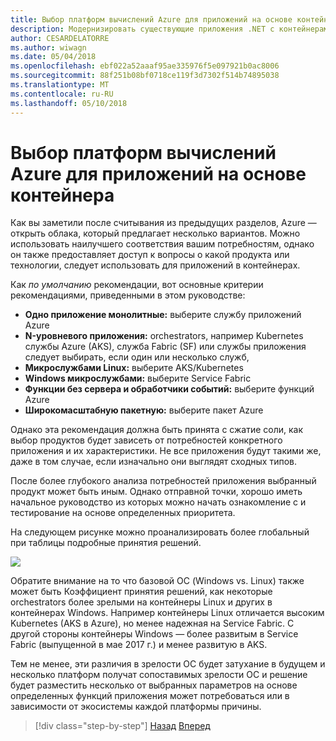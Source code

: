 ```yaml
---
title: Выбор платформ вычислений Azure для приложений на основе контейнера
description: Модернизировать существующие приложения .NET с контейнерами Windows и облако Azure | Выбор платформ вычислений Azure для приложений на основе контейнера
author: CESARDELATORRE
ms.author: wiwagn
ms.date: 05/04/2018
ms.openlocfilehash: ebf022a52aaaf95ae335976f5e097921b0ac8006
ms.sourcegitcommit: 88f251b08bf0718ce119f3d7302f514b74895038
ms.translationtype: MT
ms.contentlocale: ru-RU
ms.lasthandoff: 05/10/2018
---
```

# <a name="choosing-azure-compute-platforms-for-container-based-applications"></a>Выбор платформ вычислений Azure для приложений на основе контейнера

Как вы заметили после считывания из предыдущих разделов, Azure — открыть облака, который предлагает несколько вариантов. Можно использовать наилучшего соответствия вашим потребностям, однако он также предоставляет доступ к вопросы о какой продукта или технологии, следует использовать для приложений в контейнерах.

Как *по умолчанию* рекомендации, вот основные критерии рекомендациями, приведенными в этом руководстве:

  - **Одно приложение монолитные:** выберите службу приложений Azure
  - **N-уровневого приложения:** orchestrators, например Kubernetes службы Azure (AKS), служба Fabric (SF) или службы приложения следует выбирать, если один или несколько служб,
  - **Микрослужбами Linux:** выберите AKS/Kubernetes
  - **Windows микрослужбами:** выберите Service Fabric
  - **Функции без сервера и обработчики событий:** выберите функций Azure
  - **Широкомасштабную пакетную:** выберите пакет Azure

Однако эта рекомендация должна быть принята с сжатие соли, как выбор продуктов будет зависеть от потребностей конкретного приложения и их характеристики. Не все приложения будут такими же, даже в том случае, если изначально они выглядят сходных типов.

После более глубокого анализа потребностей приложения выбранный продукт может быть иным. Однако отправной точки, хорошо иметь начальное руководство из которых можно начать ознакомление с и тестирование на основе определенных приоритета.

На следующем рисунке можно проанализировать более глобальный при таблицы подробные принятия решений.

![](./media/image8.5.png)

Обратите внимание на то что базовой ОС (Windows vs. Linux) также может быть Коэффициент принятия решений, как некоторые orchestrators более зрелыми на контейнеры Linux и других в контейнерах Windows. Например контейнеры Linux отличается высоким Kubernetes (AKS в Azure), но менее надежная на Service Fabric. С другой стороны контейнеры Windows — более развитым в Service Fabric (выпущенной в мае 2017 г.) и менее развитую в AKS.

Тем не менее, эти различия в зрелости ОС будет затухание в будущем и несколько платформ получат сопоставимых зрелости ОС и решение будет разместить несколько от выбранных параметров на основе определенных функций приложения может потребоваться или в зависимости от экосистемы каждой платформы причины.


>[!div class="step-by-step"]
[Назад](when-to-deploy-windows-containers-to-azure-container-service-kubernetes.md)
[Вперед](build-resilient-services-ready-for-the-cloud-embrace-transient-failures-in-the-cloud.md)
